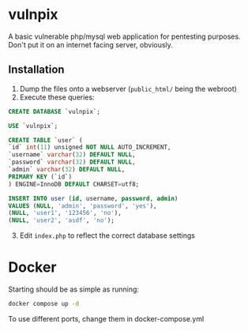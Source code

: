 # vulnpix
A basic vulnerable php/mysql web application for pentesting purposes. Don't put it on an internet facing server, obviously. 

## Installation
1. Dump the files onto a webserver (`public_html/` being the webroot)
2. Execute these queries:
```sql
CREATE DATABASE `vulnpix`;

USE `vulnpix`;

CREATE TABLE `user` (
`id` int(11) unsigned NOT NULL AUTO_INCREMENT,
`username` varchar(32) DEFAULT NULL,
`password` varchar(32) DEFAULT NULL,
`admin` varchar(32) DEFAULT NULL,
PRIMARY KEY (`id`)
) ENGINE=InnoDB DEFAULT CHARSET=utf8;

INSERT INTO user (id, username, password, admin)
VALUES (NULL, 'admin', 'password', 'yes'),
(NULL, 'user1', '123456', 'no'),
(NULL, 'user2', 'asdf', 'no');
```
3. Edit `index.php` to reflect the correct database settings

# Docker

Starting should be as simple as running:

```bash
docker compose up -d
```

To use different ports, change them in docker-compose.yml